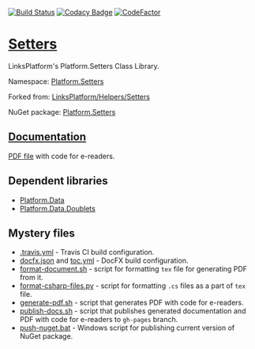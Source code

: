 [![Build Status](https://travis-ci.com/linksplatform/Setters.svg?branch=master)](https://travis-ci.com/linksplatform/Setters)
[![Codacy Badge](https://api.codacy.com/project/badge/Grade/857c63e5f7fd434a89b7cd305b023315)](https://www.codacy.com/app/drakonard/Setters?utm_source=github.com&amp;utm_medium=referral&amp;utm_content=linksplatform/Setters&amp;utm_campaign=Badge_Grade)
[![CodeFactor](https://www.codefactor.io/repository/github/linksplatform/setters/badge)](https://www.codefactor.io/repository/github/linksplatform/setters)

# [Setters](https://github.com/linksplatform/Setters)

LinksPlatform's Platform.Setters Class Library.

Namespace: [Platform.Setters](https://linksplatform.github.io/Setters/api/Platform.Setters.html)

Forked from: [LinksPlatform/Helpers/Setters](https://github.com/linksplatform/Helpers/tree/e27f7586f8015cad596b6aa3c2df2ac2a3dadb60/Setters)

NuGet package: [Platform.Setters](https://www.nuget.org/packages/Platform.Setters)

## [Documentation](https://linksplatform.github.io/Setters)
[PDF file](https://linksplatform.github.io/Setters/Platform.Setters.pdf) with code for e-readers.

## Dependent libraries
*   [Platform.Data](https://github.com/linksplatform/Data)
*   [Platform.Data.Doublets](https://github.com/linksplatform/Data.Doublets)

## Mystery files
*   [.travis.yml](https://github.com/linksplatform/Setters/blob/master/.travis.yml) - Travis CI build configuration.
*   [docfx.json](https://github.com/linksplatform/Setters/blob/master/docfx.json) and [toc.yml](https://github.com/linksplatform/Setters/blob/master/toc.yml) - DocFX build configuration.
*   [format-document.sh](https://github.com/linksplatform/Setters/blob/master/format-document.sh) - script for formatting `tex` file for generating PDF from it.
*   [format-csharp-files.py](https://github.com/linksplatform/Setters/blob/master/format-csharp-files.py) - script for formatting `.cs` files as a part of `tex` file.
*   [generate-pdf.sh](https://github.com/linksplatform/Setters/blob/master/generate-pdf.sh) - script that generates PDF with code for e-readers.
*   [publish-docs.sh](https://github.com/linksplatform/Setters/blob/master/publish-docs.sh) - script that publishes generated documentation and PDF with code for e-readers to `gh-pages` branch.
*   [push-nuget.bat](https://github.com/linksplatform/Setters/blob/master/push-nuget.bat) - Windows script for publishing current version of NuGet package.